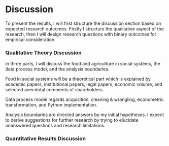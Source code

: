 # Discussion 

To present the results, I will first structure the discussion section based on expected research outcomes. Firstly I structure the qualitative aspect of the research, then I will design research questions with binary outcomes for empirical consideration. 

### Qualitative Theory Discussion
In three parts, I will discuss the food and agriculture in social systems, the data process model, and the analysis boundaries. 

Food in social systems will be a theoretical part which is explained by academic papers, institutional papers, legal papers, economic volume, and selected anecdotal comments of shareholders. 

Data process model regards acquisition, cleaning & wrangling, econometric transformation, and Python implementation. 

Analysis boundaries are directed answers by my initial hypotheses. I expect to derive suggestions for further research by trying to elucidate unanswered questions and research limitations. 

### Quantitative Results Discussion

